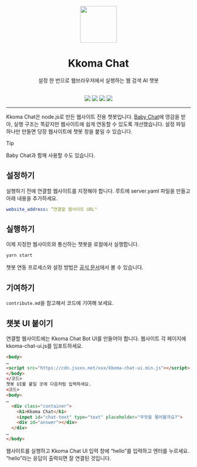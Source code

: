 <div align="center"><img src="https://github.com/lyingdragon/test/assets/4422798/2573a766-5c1f-499f-ab3e-9317d9724af9" width="100"></div>
<div align="center"><h1>Kkoma Chat</h1></div>
<div align="center">설정 한 번으로 웹브라우저에서 실행하는 웹 검색 AI 챗봇</div>
<div align="center"><br>

![](https://img.shields.io/badge/build-passing-brightgreen)
![](https://img.shields.io/badge/hello-sweet_world-orange)
![](https://img.shields.io/github/stars/facebook?style=flat)
![](https://img.shields.io/npm/dw/remark)

</div>
<hr>

Kkoma Chat은 node.js로 만든 웹사이트 전용 챗봇입니다. [Baby Chat](#)에 영감을 받아, 실행 구조는 똑같지만 웹사이트에 쉽게 연동할 수 있도록 개선했습니다. 설정 파일 하나만 만들면 당장 웹사이트에 챗봇 창을 붙일 수 있습니다.

> [!TIP]
> Baby Chat과 함께 사용할 수도 있습니다.

## 설정하기

실행하기 전에 연결할 웹사이트를 지정해야 합니다. 루트에 server.yaml 파일을 만들고 아래 내용을 추가하세요.

```yaml
website_address: “연결할 웹사이트 URL"
```

## 실행하기

이제 지정한 웹사이트와 통신하는 챗봇을 로컬에서 실행합니다.

```sh
yarn start
```

챗봇 연동 프로세스와 설정 방법은 [공식 문서](https://docs.kkoma-chat.good-domain.com)에서 볼 수 있습니다.

## 기여하기
`contribute.md`을 참고해서 코드에 기여해 보세요.

## 챗봇 UI 붙이기

연결할 웹사이트에는 Kkoma Chat Bot UI를 만들어야 합니다. 웹사이트 각 페이지에 kkoma-chat-ui.js를 임포트하세요.
```html
<body>
…
<script src="https://cdn.jsxxx.net/xxx/kkoma-chat-ui.min.js"></script>
</body>
</코드>
챗봇 UI를 붙일 곳에 다음처럼 입력하세요.
<코드>
<body>
…
  <div class="container">
    <h1>Kkoma Chat</h1>
    <input id="chat-text" type="text" placeholder="무엇을 물어볼까요?">
    <div id="answer"></div>
  </div>
…
</body>
```
웹사이트를 실행하고 Kkoma Chat UI 입력 창에 “hello”를 입력하고 엔터를 누르세요. “hello”라는 응답이 출력되면 잘 연결된 것입니다.
